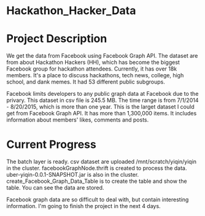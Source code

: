 # Hackathon_Hacker_Data

# Project Description

We get the data from Facebook using Facebook Graph API. The dataset are from about Hackathon Hackers (HH), which has become the biggest Facebook group for hackathon attendees. Currently, it has over 18k members. It's a place to discuss hackathons, tech news, college, high school, and dank memes. It had 53 different public subgroups. 

Facebook limits developers to any public graph data at Facebook due to the privary. This dataset in csv file is 245.5 MB. The time range is from 7/1/2014 - 8/20/2015, which is more than one year. This is the larget dataset I could get from Facebook Graph API. It has more than 1,300,000 items. It includes information about members' likes, comments and posts. 

# Current Progress
The batch layer is ready. csv dataset are uploaded /mnt/scratch/yiqin/yiqin in the cluster. facebookGraphNode.thrift is created to process the data. uber-yiqin-0.0.1-SNAPSHOT.jar is also in the cluster. create_Facebook_Graph_Data_Table is to create the table and show the table. You can see the data are stored.

Facebook graph data are so difficult to deal with, but contain interesting information. I'm going to finish the project in the next 4 days.
